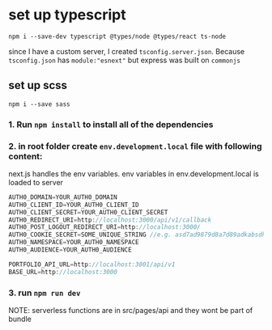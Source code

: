 # set up typescript

`npm i --save-dev typescript @types/node @types/react ts-node`

since I have a custom server, I created `tsconfig.server.json`. Because `tsconfig.json` has `module:"esnext"` but express was built on `commonjs`

## set up scss

`npm i --save sass`

### 1. Run `npm install` to install all of the dependencies

### 2. in root folder create `env.development.local` file with following content:

next.js handles the env variables. env variables in env.development.local is loaded to server

```javascript
AUTH0_DOMAIN=YOUR_AUTH0_DOMAIN
AUTH0_CLIENT_ID=YOUR_AUTH0_CLIENT_ID
AUTH0_CLIENT_SECRET=YOUR_AUTH0_CLIENT_SECRET
AUTH0_REDIRECT_URI=http://localhost:3000/api/v1/callback
AUTH0_POST_LOGOUT_REDIRECT_URI=http://localhost:3000/
AUTH0_COOKIE_SECRET=SOME_UNIQUE_STRING //e.g. asd7ad9879d8a7d89adkabsdhjbasbdas98as7d>?{sd9a87dd8a7d9adad7a8d}
AUTH0_NAMESPACE=YOUR_AUTH0_NAMESPACE
AUTH0_AUDIENCE=YOUR_AUTH0_AUDIENCE

PORTFOLIO_API_URL=http://localhost:3001/api/v1
BASE_URL=http://localhost:3000
```

### 3. run `npm run dev`

NOTE: serverless functions are in src/pages/api and they wont be part of bundle
